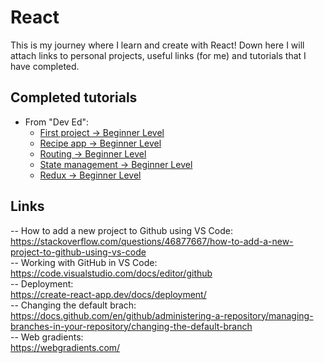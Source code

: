 # React

This is my journey where I learn and create with React! Down here I will attach links to personal projects, useful links (for me) and tutorials that I have completed.


## Completed tutorials
<ul>
    <li>From "Dev Ed":
        <ul>
            <li>
                <a href="https://github.com/913AliceHincu/projectreact">
                    First project -> Beginner Level
                </a>
            </li>
            <li>
                <a href="https://github.com/913AliceHincu/recipe-app-tutorial">
                    Recipe app -> Beginner Level
                </a>
            </li>
            <li>
                <a href="https://github.com/913AliceHincu/routing/tree/gh-pages">
                    Routing -> Beginner Level
                </a>
            </li>
            <li>
                <a href="https://github.com/913AliceHincu/state-management-tutorial">
                    State management -> Beginner Level
                </a>
            </li>
            <li>
                <a href="https://github.com/913AliceHincu/learn-redux">
                    Redux -> Beginner Level
                </a>
            </li>
        </ul>
    </li>
</ul>

## Links
-- How to add a new project to Github using VS Code: \
https://stackoverflow.com/questions/46877667/how-to-add-a-new-project-to-github-using-vs-code \
-- Working with GitHub in VS Code: \
https://code.visualstudio.com/docs/editor/github \
-- Deployment: \
https://create-react-app.dev/docs/deployment/ \
-- Changing the default brach: \
https://docs.github.com/en/github/administering-a-repository/managing-branches-in-your-repository/changing-the-default-branch \
-- Web gradients: \
https://webgradients.com/
